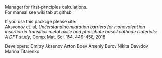 Manager for first-principles calculations.  
For manual see wiki tab at [github](https://github.com/dimonaks/siman/wiki)

If you use this package please cite:  
Aksyonov et. al, *Understanding migration barriers for monovalent ion insertion in transition metal oxide and phosphate based cathode materials: A DFT study*, [Comp. Mat. Sci. 154, 449-458, 2018](https://doi.org/10.1016/j.commatsci.2018.07.057)  

Developers:
Dmitry Aksenov
Anton Boev
Arseniy Burov
Nikita Davydov
Marina Titarenko

